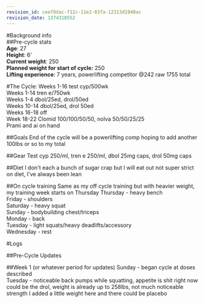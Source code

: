```yaml
---
revision_id: ceef8dac-f12c-11e2-83fa-12313d1940ac
revision_date: 1374318552
---
```


#Background info  
##Pre-cycle stats  
**Age**: 27  
**Height**: 6'  
**Current weight**: 250  
**Planned weight for start of cycle:** 250   
**Lifting experience**: 7 years, powerlifting competitor @242 raw 1755 total  

#The Cycle:
Weeks 1-16 test cyp/500wk  
Weeks 1-14 tren e/750wk  
Weeks 1-4 dbol/25ed, drol/50ed  
Weeks 10-14 dbol/25ed, drol 50ed  
Weeks 16-18 off  
Week 18-22 Clomid 100/100/50/50, nolva 50/50/25/25  
Prami and ai on hand  

##Goals
End of the cycle will be a powerlifting comp hoping to add another 100lbs or so to my total

##Gear
Test cyp 250/ml, tren e 250/ml, dbol 25mg caps, drol 50mg caps

##Diet
I don't each a bunch of sugar crap but I will eat out not super strict on diet, I've always been lean

##On cycle training
Same as my off cycle training but with heavier weight, my training week starts on Thursday
Thursday - heavy bench  
Friday - shoulders  
Saturday - heavy squat  
Sunday - bodybuilding chest/triceps  
Monday - back  
Tuesday - light squats/heavy deadlifts/accessory  
Wednesday - rest  

#Logs

##Pre-Cycle Updates

##Week 1 (or whatever period for updates) 
Sunday - began cycle at doses described  
Tuesday - noticeable back pumps while squatting, appetite is shit right now could be the drol, weight is already up to 258lbs, not much noticeable strength I added a little weight here and there could be placebo